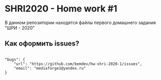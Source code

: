 # SHRI2020 - Home work #1

В данном репозитории находятся файлы первого домашнего задания "ШРИ - 2020"

## Как оформить issues?

<code>
"bugs": {
    "url": "https://github.com/bemdev/hw-shri-2020-1/issues",
    "email": "mediaforge1@yandex.ru"
}
</code>
